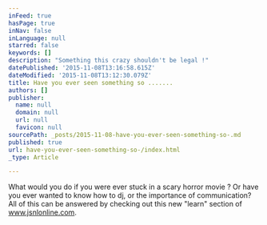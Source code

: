 ```yaml
---
inFeed: true
hasPage: true
inNav: false
inLanguage: null
starred: false
keywords: []
description: "Something this crazy shouldn't be legal !"
datePublished: '2015-11-08T13:16:58.615Z'
dateModified: '2015-11-08T13:12:30.079Z'
title: Have you ever seen something so .......
authors: []
publisher:
  name: null
  domain: null
  url: null
  favicon: null
sourcePath: _posts/2015-11-08-have-you-ever-seen-something-so-.md
published: true
url: have-you-ever-seen-something-so-/index.html
_type: Article

---
```

What would you do if you were ever stuck in a scary horror movie ? Or have you ever wanted to know how to dj, or the importance of communication? All of this can be answered by checking out this new "learn" section of www.jsnlonline.com.